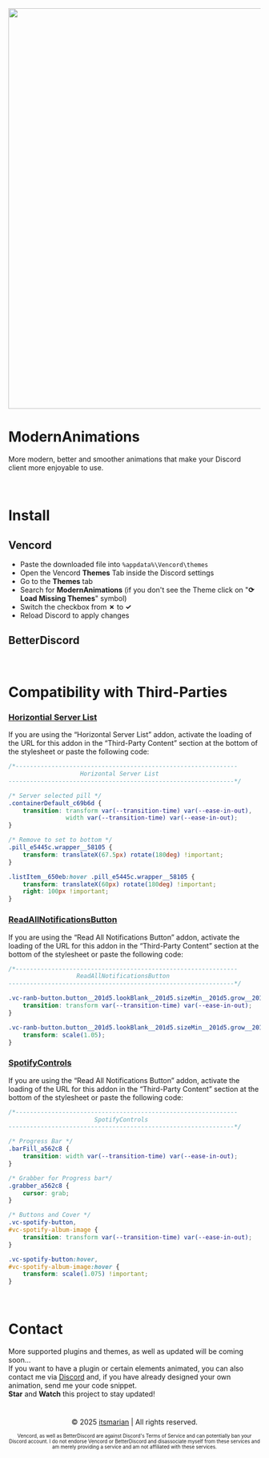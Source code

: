 <img width=800 src="https://raw.githubusercontent.com/itsmarianmc/ModernAnimations/raw/master/assets/preview.png">

# ModernAnimations
More modern, better and smoother animations that make your Discord client more enjoyable to use.

<br>

<!-- Installation -->
# Install
## Vencord
- Paste the downloaded file into ```%appdata%\Vencord\themes```
- Open the Vencord **Themes** Tab inside the Discord settings
- Go to the **Themes** tab
- Search for **ModernAnimations** (if you don't see the Theme click on "**⟳ Load Missing Themes**" symbol)
- Switch the checkbox from **✗** to **✓**
- Reload Discord to apply changes

## BetterDiscord

<br>

<!-- Compatibility -->
# Compatibility with Third-Parties
### [Horizontial Server List](https://betterdiscord.app/theme/Horizontal%20Server%20List)
If you are using the “Horizontal Server List” addon, activate the loading of the URL for this addon in the “Third-Party Content” section at the bottom of the stylesheet or paste the following code:
```css
/*--------------------------------------------------------------
                    Horizontal Server List
---------------------------------------------------------------*/

/* Server selected pill */
.containerDefault_c69b6d {
	transition: transform var(--transition-time) var(--ease-in-out),
				width var(--transition-time) var(--ease-in-out);
}

/* Remove to set to bottom */
.pill_e5445c.wrapper__58105 {
	transform: translateX(67.5px) rotate(180deg) !important;
}

.listItem__650eb:hover .pill_e5445c.wrapper__58105 {
	transform: translateX(60px) rotate(180deg) !important;
	right: 100px !important;
}
```

### [ReadAllNotificationsButton](https://betterdiscord.app/plugin/ReadAllNotificationsButton)
If you are using the “Read All Notifications Button” addon, activate the loading of the URL for this addon in the “Third-Party Content” section at the bottom of the stylesheet or paste the following code:
```css
/*--------------------------------------------------------------
                   ReadAllNotificationsButton
---------------------------------------------------------------*/

.vc-ranb-button.button__201d5.lookBlank__201d5.sizeMin__201d5.grow__201d5 {
	transition: transform var(--transition-time) var(--ease-in-out);
}

.vc-ranb-button.button__201d5.lookBlank__201d5.sizeMin__201d5.grow__201d5:hover {
	transform: scale(1.05);
}
```

### [SpotifyControls](https://betterdiscord.app/plugin/SpotifyControls)
If you are using the “Read All Notifications Button” addon, activate the loading of the URL for this addon in the “Third-Party Content” section at the bottom of the stylesheet or paste the following code:
```css
/*--------------------------------------------------------------
                        SpotifyControls
---------------------------------------------------------------*/

/* Progress Bar */
.barFill_a562c8 {
	transition: width var(--transition-time) var(--ease-in-out);
}

/* Grabber for Progress bar*/
.grabber_a562c8 {
	cursor: grab;
}

/* Buttons and Cover */
.vc-spotify-button,
#vc-spotify-album-image {
	transition: transform var(--transition-time) var(--ease-in-out);
}

.vc-spotify-button:hover,
#vc-spotify-album-image:hover {
	transform: scale(1.075) !important;
}
```
<br>

<!-- Contact -->
# Contact
More supported plugins and themes, as well as updated will be coming soon...
<br>
If you want to have a plugin or certain elements animated, you can also contact me via <a href="https://discord.com/users/860122608682795028" target="_blank">Discord</a> and, if you have already designed your own animation, send me your code snippet.
<br>
**Star** and **Watch** this project to stay updated!

<!-- Copyright and Inforation-->
<h1></h1>
<p align="center">
    <span>&copy; 2025 <a href="https://github.com/itsmarianmc/">itsmarian</a> | All rights reserved.</span>
</p>
<p align="center">
    <sub><sub>Vencord, as well as BetterDiscord are against Discord's Terms of Service and can potentially ban your Discord account. I do not endorse Vencord or BetterDiscord and disassociate myself from these services and am merely providing a service and am not affiliated with these services.</sub></sub>
</p>